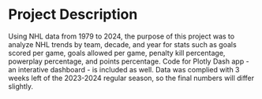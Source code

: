 # Project Description
Using NHL data from 1979 to 2024, the purpose of this project was to analyze NHL trends by team, decade, and year for stats such as goals scored per game, goals
allowed per game, penalty kill percentage, powerplay percentage, and points percentage. Code for Plotly Dash app - an interative dashboard - is included as well.
Data was complied with 3 weeks left of the 2023-2024 regular season, so the final numbers will differ slightly.
